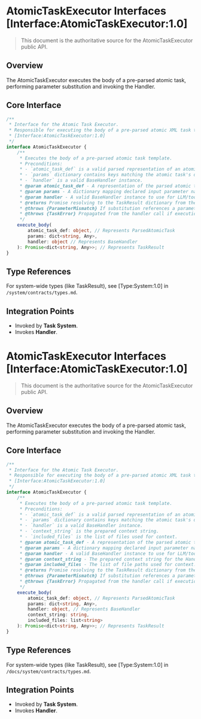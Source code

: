 # AtomicTaskExecutor Interfaces [Interface:AtomicTaskExecutor:1.0]

> This document is the authoritative source for the AtomicTaskExecutor public API.

## Overview

The AtomicTaskExecutor executes the body of a pre-parsed atomic task, performing parameter substitution and invoking the Handler.

## Core Interface

```typescript
/**
 * Interface for the Atomic Task Executor.
 * Responsible for executing the body of a pre-parsed atomic XML task template.
 * [Interface:AtomicTaskExecutor:1.0]
 */
interface AtomicTaskExecutor {
    /**
     * Executes the body of a pre-parsed atomic task template.
     * Preconditions:
     * - `atomic_task_def` is a valid parsed representation of an atomic task template.
     * - `params` dictionary contains keys matching the atomic task's declared `<inputs>` names, with values being the fully evaluated results passed from the original invocation (e.g., S-expression `call`).
     * - `handler` is a valid BaseHandler instance.
     * @param atomic_task_def - A representation of the parsed atomic task XML.
     * @param params - A dictionary mapping declared input parameter names to their evaluated values.
     * @param handler - A valid BaseHandler instance to use for LLM/tool execution.
     * @returns Promise resolving to the TaskResult dictionary from the handler call.
     * @throws {ParameterMismatch} If substitution references a parameter not in `params`.
     * @throws {TaskError} Propagated from the handler call if execution fails.
     */
    execute_body(
        atomic_task_def: object, // Represents ParsedAtomicTask
        params: dict<string, Any>,
        handler: object // Represents BaseHandler
    ): Promise<dict<string, Any>>; // Represents TaskResult
}
```

## Type References

For system-wide types (like TaskResult), see [Type:System:1.0] in `/system/contracts/types.md`.

## Integration Points

- Invoked by **Task System**.
- Invokes **Handler**.
# AtomicTaskExecutor Interfaces [Interface:AtomicTaskExecutor:1.0]

> This document is the authoritative source for the AtomicTaskExecutor public API.

## Overview

The AtomicTaskExecutor executes the body of a pre-parsed atomic task, performing parameter substitution and invoking the Handler.

## Core Interface

```typescript
/**
 * Interface for the Atomic Task Executor.
 * Responsible for executing the body of a pre-parsed atomic XML task template.
 * [Interface:AtomicTaskExecutor:1.0]
 */
interface AtomicTaskExecutor {
    /**
     * Executes the body of a pre-parsed atomic task template.
     * Preconditions:
     * - `atomic_task_def` is a valid parsed representation of an atomic task template.
     * - `params` dictionary contains keys matching the atomic task's declared `<inputs>` names, with values being the fully evaluated results passed from the original invocation (e.g., S-expression `call`).
     * - `handler` is a valid BaseHandler instance.
     * - `context_string` is the prepared context string.
     * - `included_files` is the list of files used for context.
     * @param atomic_task_def - A representation of the parsed atomic task XML.
     * @param params - A dictionary mapping declared input parameter names to their evaluated values.
     * @param handler - A valid BaseHandler instance to use for LLM/tool execution.
     * @param context_string - The prepared context string for the Handler.
     * @param included_files - The list of file paths used for context.
     * @returns Promise resolving to the TaskResult dictionary from the handler call.
     * @throws {ParameterMismatch} If substitution references a parameter not in `params`.
     * @throws {TaskError} Propagated from the handler call if execution fails.
     */
    execute_body(
        atomic_task_def: object, // Represents ParsedAtomicTask
        params: dict<string, Any>,
        handler: object, // Represents BaseHandler
        context_string: string,
        included_files: list<string>
    ): Promise<dict<string, Any>>; // Represents TaskResult
}
```

## Type References

For system-wide types (like TaskResult), see [Type:System:1.0] in `/docs/system/contracts/types.md`.

## Integration Points

- Invoked by **Task System**.
- Invokes **Handler**.
